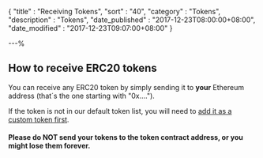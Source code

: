 {
"title"       : "Receiving Tokens",
"sort"        : "40",
"category"    : "Tokens",
"description" : "Tokens",
"date_published" : "2017-12-23T08:00:00+08:00",
"date_modified"  : "2017-12-23T09:07:00+08:00"
}

---%



## How to receive ERC20 tokens

You can receive any ERC20 token by simply sending it to **your** Ethereum address (that´s the one starting with "0x....").

If the token is not in our default token list, you will need to [add it as a custom token first](https://support.mycrypto.com/send/adding-new-token-and-sending-custom-tokens.html).

#### Please do NOT send your tokens to the token contract address, or you might lose them forever.
